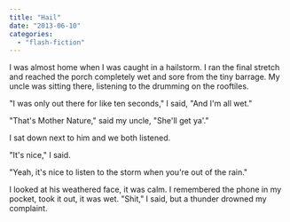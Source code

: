```yaml
---
title: "Hail"
date: "2013-06-10"
categories: 
  - "flash-fiction"
---
```


I was almost home when I was caught in a hailstorm. I ran the final stretch and reached the porch completely wet and sore from the tiny barrage. My uncle was sitting there, listening to the drumming on the rooftiles.

"I was only out there for like ten seconds," I said, "And I'm all wet."

"That's Mother Nature," said my uncle, "She'll get ya'."

I sat down next to him and we both listened.

"It's nice," I said.

"Yeah, it's nice to listen to the storm when you're out of the rain."

I looked at his weathered face, it was calm. I remembered the phone in my pocket, took it out, it was wet. "Shit," I said, but a thunder drowned my complaint.
